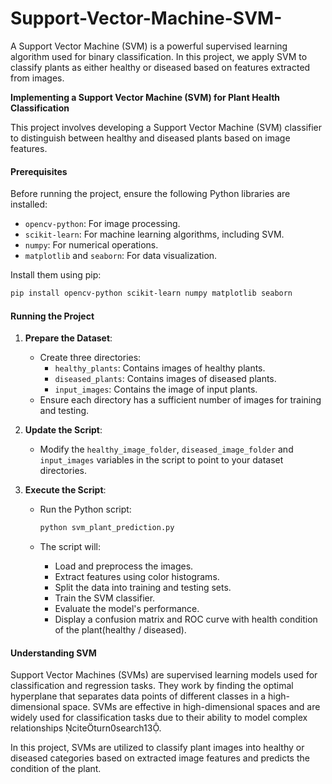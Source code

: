 # Support-Vector-Machine-SVM-
A Support Vector Machine (SVM) is a powerful supervised learning algorithm used for binary classification. In this project, we apply SVM to classify plants as either healthy or diseased based on features extracted from images.

**Implementing a Support Vector Machine (SVM) for Plant Health Classification**

This project involves developing a Support Vector Machine (SVM) classifier to distinguish between healthy and diseased plants based on image features.

#### Prerequisites

Before running the project, ensure the following Python libraries are installed:

- `opencv-python`: For image processing.
- `scikit-learn`: For machine learning algorithms, including SVM.
- `numpy`: For numerical operations.
- `matplotlib` and `seaborn`: For data visualization.

Install them using pip:

```bash
pip install opencv-python scikit-learn numpy matplotlib seaborn
```

#### Running the Project

1. **Prepare the Dataset**:
   - Create three directories:
     - `healthy_plants`: Contains images of healthy plants.
     - `diseased_plants`: Contains images of diseased plants.
     - `input_images`: Contains the image of input plants.
   - Ensure each directory has a sufficient number of images for training and testing.

2. **Update the Script**:
   - Modify the `healthy_image_folder`, `diseased_image_folder` and `input_images` variables in the script to point to your dataset directories.

3. **Execute the Script**:
   - Run the Python script:

     ```bash
     python svm_plant_prediction.py
     ```

   - The script will:
     - Load and preprocess the images.
     - Extract features using color histograms.
     - Split the data into training and testing sets.
     - Train the SVM classifier.
     - Evaluate the model's performance.
     - Display a confusion matrix and ROC curve with health condition of the plant(healthy / diseased).

#### Understanding SVM

Support Vector Machines (SVMs) are supervised learning models used for classification and regression tasks. They work by finding the optimal hyperplane that separates data points of different classes in a high-dimensional space. SVMs are effective in high-dimensional spaces and are widely used for classification tasks due to their ability to model complex relationships citeturn0search13.

In this project, SVMs are utilized to classify plant images into healthy or diseased categories based on extracted image features and predicts the condition of the plant.
